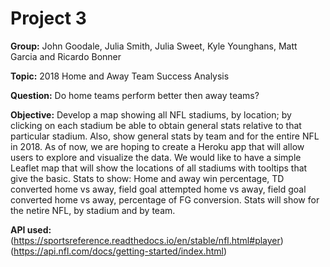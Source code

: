 # Project 3
**Group:** John Goodale, Julia Smith, Julia Sweet, Kyle Younghans, Matt Garcia and Ricardo Bonner

**Topic:** 2018 Home and Away Team Success Analysis

**Question:** Do home teams perform better then away teams?

**Objective:** Develop a map showing all NFL stadiums, by location; by clicking on each stadium be able to obtain general stats relative to that particular stadium. Also, show general stats by team and for the entire NFL in 2018.
As of now, we are hoping to create a Heroku app that will allow users to explore and visualize the data. We would like to have a simple Leaflet map that will show the locations of all stadiums with tooltips that give the basic.
Stats to show: Home and away win percentage, TD converted home vs away, field goal attempted home vs away, field goal converted home vs away, percentage of FG conversion. Stats will show for the netire NFL, by stadium and by team.

**API used:** 
(https://sportsreference.readthedocs.io/en/stable/nfl.html#player)
(https://api.nfl.com/docs/getting-started/index.html)
